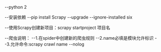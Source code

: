 --python 2

--安装依赖
    --pip install Scrapy  --upgrade --ignore-installed six


--使用Scrapy创建新项目：scrapy startproject 项目名


--爬虫说明：
    --1.在spider中创建新的爬虫规则
    --2.name必填是模块允许标识
    --3.允许命令:scrapy crawl name --nolog